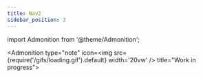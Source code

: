 ```yaml
---
title: Nav2
sidebar_position: 3
---
```


import Admonition from '@theme/Admonition';

<Admonition 
    type="note" 
    icon=<img src={require('/gifs/loading.gif').default} width='20vw' />
    title="Work in progress">
</Admonition>

